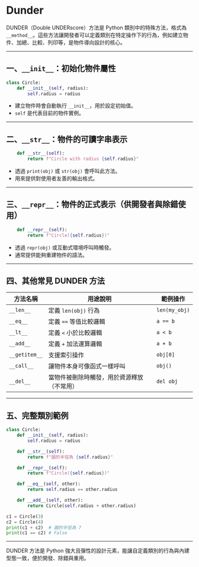 # Dunder

DUNDER（Double UNDERscore）方法是 Python 類別中的特殊方法，格式為 `__method__`。這些方法讓開發者可以定義類別在特定操作下的行為，例如建立物件、加總、比較、列印等，是物件導向設計的核心。

---

## 一、`__init__`：初始化物件屬性

```python
class Circle:
    def __init__(self, radius):
        self.radius = radius
```

* 建立物件時會自動執行 `__init__`，用於設定初始值。
* `self` 是代表目前的物件實例。

---

## 二、`__str__`：物件的可讀字串表示

```python
    def __str__(self):
        return f"Circle with radius {self.radius}"
```

* 透過 `print(obj)` 或 `str(obj)` 會呼叫此方法。
* 用來提供對使用者友善的輸出格式。

---

## 三、`__repr__`：物件的正式表示（供開發者與除錯使用）

```python
    def __repr__(self):
        return f"Circle({self.radius})"
```

* 透過 `repr(obj)` 或互動式環境呼叫時觸發。
* 通常提供能夠重建物件的語法。

---

## 四、其他常見 DUNDER 方法

| 方法名稱          | 用途說明                  | 範例操作          |
| ------------- | --------------------- | ------------- |
| `__len__`     | 定義 `len(obj)` 行為      | `len(my_obj)` |
| `__eq__`      | 定義 `==` 等值比較邏輯        | `a == b`      |
| `__lt__`      | 定義 `<` 小於比較邏輯         | `a < b`       |
| `__add__`     | 定義 `+` 加法運算邏輯         | `a + b`       |
| `__getitem__` | 支援索引操作                | `obj[0]`      |
| `__call__`    | 讓物件本身可像函式一樣呼叫         | `obj()`       |
| `__del__`     | 當物件被刪除時觸發，用於資源釋放（不常用） | `del obj`     |

---

## 五、完整類別範例

```python
class Circle:
    def __init__(self, radius):
        self.radius = radius

    def __str__(self):
        return f"圓的半徑為 {self.radius}"

    def __repr__(self):
        return f"Circle({self.radius})"

    def __eq__(self, other):
        return self.radius == other.radius

    def __add__(self, other):
        return Circle(self.radius + other.radius)
```

```python
c1 = Circle(3)
c2 = Circle(4)
print(c1 + c2)  # 圓的半徑為 7
print(c1 == c2) # False
```

---

DUNDER 方法是 Python 強大且彈性的設計元素，能讓自定義類別的行為與內建型態一致，便於開發、除錯與重用。
